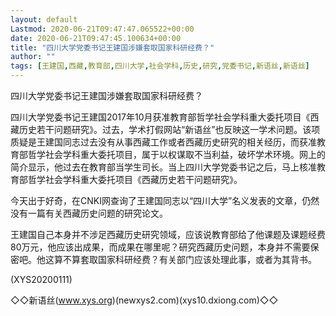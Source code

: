 ```yaml
---
layout: default
Lastmod: 2020-06-21T09:47:47.065522+00:00
date: 2020-06-21T09:47:45.100634+00:00
title: "四川大学党委书记王建国涉嫌套取国家科研经费？"
author: ""
tags: [王建国,西藏,教育部,四川大学,社会学科,历史,研究,党委书记,新语丝,新语丝]
---
```


四川大学党委书记王建国涉嫌套取国家科研经费？

四川大学党委书记王建国2017年10月获准教育部哲学社会学科重大委托项目《西藏历史若干问题研究》。过去，学术打假网站“新语丝”也反映这一学术问题。该项质疑是王建国同志过去没有从事西藏工作或者西藏历史研究的相关经历，而获准教育部哲学社会学科重大委托项目，属于以权谋取不当利益，破坏学术环境。网上的简介显示，他过去在教育部当学生司长。当上四川大学党委书记之后，马上核准教育部哲学社会学科重大委托项目《西藏历史若干问题研究》。

今天出于好奇，在CNKI网查询了王建国同志以“四川大学”名义发表的文章，仍然没有一篇有关西藏历史问题的研究论文。

王建国自己本身并不涉足西藏历史研究领域，应该说教育部给了他课题及课题经费80万元，他应该出成果，而成果在哪里呢？研究西藏历史问题，本身并不需要保密吧。他这算不算套取国家科研经费？有关部门应该处理此事，或者为其背书。

(XYS20200111)

◇◇新语丝(www.xys.org)(newxys2.com)(xys10.dxiong.com)◇◇


